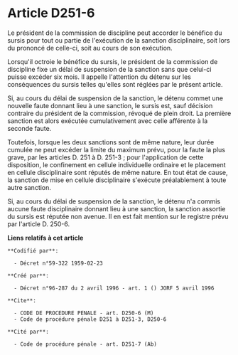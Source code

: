 # Article D251-6

Le président de la commission de discipline peut accorder le bénéfice du sursis pour tout ou partie de l'exécution de la
sanction disciplinaire, soit lors du prononcé de celle-ci, soit au cours de son exécution.

Lorsqu'il octroie le bénéfice du sursis, le président de la commission de discipline fixe un délai de suspension de la
sanction sans que celui-ci puisse excéder six mois. Il appelle l'attention du détenu sur les conséquences du sursis telles
qu'elles sont réglées par le présent article.

Si, au cours du délai de suspension de la sanction, le détenu commet une nouvelle faute donnant lieu à une sanction, le
sursis est, sauf décision contraire du président de la commission, révoqué de plein droit. La première sanction est alors
exécutée cumulativement avec celle afférente à la seconde faute.

Toutefois, lorsque les deux sanctions sont de même nature, leur durée cumulée ne peut excéder la limite du maximum prévu,
pour la faute la plus grave, par les articles D. 251 à D. 251-3 ; pour l'application de cette disposition, le confinement en
cellule individuelle ordinaire et le placement en cellule disciplinaire sont réputés de même nature. En tout état de cause,
la sanction de mise en cellule disciplinaire s'exécute préalablement à toute autre sanction.

Si, au cours du délai de suspension de la sanction, le détenu n'a commis aucune faute disciplinaire donnant lieu à une
sanction, la sanction assortie du sursis est réputée non avenue. Il en est fait mention sur le registre prévu par l'article
D. 250-6.

**Liens relatifs à cet article**

	**Codifié par**:

	  - Décret n°59-322 1959-02-23

	**Créé par**:

	  - Décret n°96-287 du 2 avril 1996 - art. 1 () JORF 5 avril 1996

	**Cite**:

	  - CODE DE PROCEDURE PENALE - art. D250-6 (M)
	  - Code de procédure pénale D251 à D251-3, D250-6

	**Cité par**:

	  - Code de procédure pénale - art. D251-7 (Ab)
